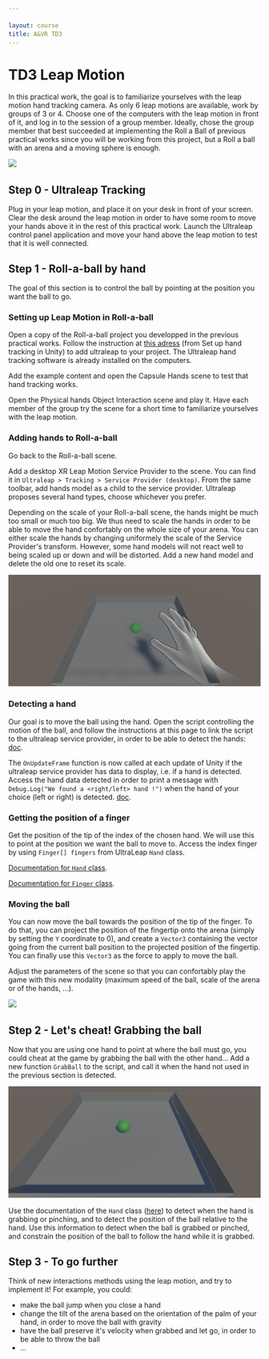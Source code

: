 ```yaml
---

layout: course
title: A&VR TD3
---
```


# TD3 Leap Motion

In this practical work, the goal is to familiarize yourselves with the leap motion hand tracking camera. As only 6 leap motions are available, work by groups of 3 or 4. Choose one of the computers with the leap motion in front of it, and log in to the session of a group member. Ideally, chose the group member that best succeeded at implementing the Roll a Ball of previous practical works since you will be working from this project, but a Roll a ball with an arena and a moving sphere is enough.

![](TD3/physical_hands.gif)

## Step 0 - Ultraleap Tracking

Plug in your leap motion, and place it on your desk in front of your screen. Clear the desk around the leap motion in order to have some room to move your hands above it in the rest of this practical work. Launch the Ultraleap control panel application and move your hand above the leap motion to test that it is well connected.

## Step 1 - Roll-a-ball by hand

The goal of this section is to control the ball by pointing at the position you want the ball to go.

### Setting up Leap Motion in Roll-a-ball

Open a copy of the Roll-a-ball project you developped in the previous practical works. Follow the instruction at <a href="https://docs.ultraleap.com/xr-and-tabletop/xr/unity/getting-started/index.html#set-up-hand-tracking-in-unity" target="_blank">this adress</a> (from Set up hand tracking in Unity) to add ultraleap to your project. The Ultraleap hand tracking software is already installed on the computers.

Add the example content and open the Capsule Hands scene to test that hand tracking works.

Open the Physical hands Object Interaction scene and play it. Have each member of the group try the scene for a short time to familiarize yourselves with the leap motion.

### Adding hands to Roll-a-ball

Go back to the Roll-a-ball scene.

Add a desktop XR Leap Motion Service Provider to the scene. You can find it in ```Ultraleap > Tracking > Service Provider (desktop)```. From the same toolbar, add hands model as a child to the service provider. Ultraleap proposes several hand types, choose whichever you prefer.

Depending on the scale of your Roll-a-ball scene, the hands might be much too small or much too big. We thus need to scale the hands in order to be able to move the hand confortably on the whole size of your arena. You can either scale the hands by changing uniformely the scale of the Service Provider's transform. However, some hand models will not react well to being scaled up or down and will be distorted. Add a new hand model and delete the old one to reset its scale.

![](TD3/hand_scale.gif)

### Detecting a hand

Our goal is to move the ball using the hand. Open the script controlling the motion of the ball, and follow the instructions at this page to link the script to the ultraleap service provider, in order to be able to detect the hands: <a href="https://docs.ultraleap.com/xr-and-tabletop/xr/unity/plugin/features/scripting-fundamentals.html#getting-hand-tracking-data" target="_blank">doc</a>.

The ```OnUpdateFrame``` function is now called at each update of Unity if the ultraleap service provider has data to display, i.e. if a hand is detected. Access the hand data detected in order to print a message with ```Debug.Log("We found a <right/left> hand !")``` when the hand of your choice (left or right) is detected. <a href="https://docs.ultraleap.com/xr-and-tabletop/xr/unity/plugin/features/scripting-fundamentals.html#hand-details" target="_blank">doc</a>.

### Getting the position of a finger

Get the position of the tip of the index of the chosen hand. We will use this to point at the position we want the ball to move to. Access the index finger by using ```Finger[] fingers``` from UltraLeap ```Hand``` class.

<a href="https://docs.ultraleap.com/api-reference/unity-api/class/class_leap_1_1_hand.html" target="_blank">Documentation for ```Hand``` class</a>.

<a href="https://docs.ultraleap.com/api-reference/unity-api/class/class_leap_1_1_finger.html" target="_blank">Documentation for ```Finger``` class</a>.

### Moving the ball

You can now move the ball towards the position of the tip of the finger. To do that, you can project the position of the fingertip onto the arena (simply by setting the ```Y``` coordinate to 0), and create a ```Vector3``` containing the vector going from the current ball position to the projected position of the fingertip. You can finally use this ```Vector3``` as the force to apply to move the ball.

Adjust the parameters of the scene so that you can confortably play the game with this new modality (maximum speed of the ball, scale of the arena or of the hands, ...).

![](TD3/pointing.gif)

## Step 2 - Let's cheat! Grabbing the ball

Now that you are using one hand to point at where the ball must go, you could cheat at the game by grabbing the ball with the other hand... Add a new function ```GrabBall``` to the script, and call it when the hand not used in the previous section is detected.

![](TD3/pinching.gif)

Use the documentation of the ```Hand``` class (<a href="https://docs.ultraleap.com/api-reference/unity-api/class/class_leap_1_1_hand.html" target="_blank">here</a>) to detect when the hand is grabbing or pinching, and to detect the position of the ball relative to the hand. Use this information to detect when the ball is grabbed or pinched, and constrain the position of the ball to follow the hand while it is grabbed.

## Step 3 - To go further

Think of new interactions methods using the leap motion, and try to implement it! For example, you could:
- make the ball jump when you close a hand
- change the tilt of the arena based on the orientation of the palm of your hand, in order to move the ball with gravity
- have the ball preserve it's velocity when grabbed and let go, in order to be able to throw the ball
- ...